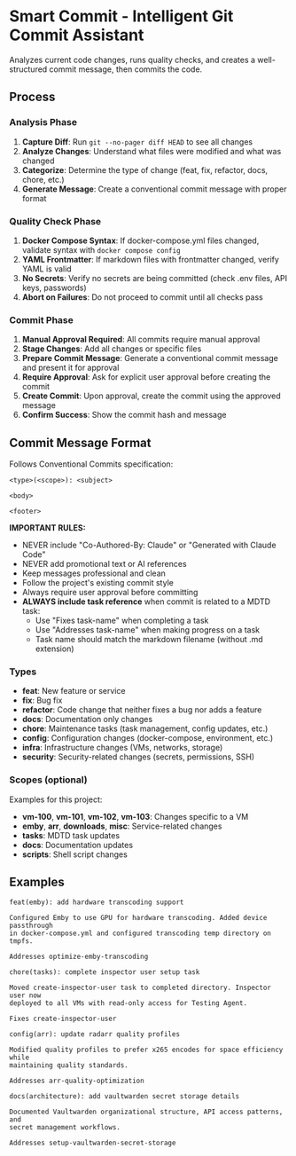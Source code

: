 # Smart Commit - Intelligent Git Commit Assistant

Analyzes current code changes, runs quality checks, and creates a well-structured commit message, then commits the code.

## Process

### Analysis Phase
1. **Capture Diff**: Run `git --no-pager diff HEAD` to see all changes
2. **Analyze Changes**: Understand what files were modified and what was changed
3. **Categorize**: Determine the type of change (feat, fix, refactor, docs, chore, etc.)
4. **Generate Message**: Create a conventional commit message with proper format

### Quality Check Phase
1. **Docker Compose Syntax**: If docker-compose.yml files changed, validate syntax with `docker compose config`
2. **YAML Frontmatter**: If markdown files with frontmatter changed, verify YAML is valid
3. **No Secrets**: Verify no secrets are being committed (check .env files, API keys, passwords)
4. **Abort on Failures**: Do not proceed to commit until all checks pass

### Commit Phase
1. **Manual Approval Required**: All commits require manual approval
2. **Stage Changes**: Add all changes or specific files
3. **Prepare Commit Message**: Generate a conventional commit message and present it for approval
4. **Require Approval**: Ask for explicit user approval before creating the commit
5. **Create Commit**: Upon approval, create the commit using the approved message
6. **Confirm Success**: Show the commit hash and message

## Commit Message Format

Follows Conventional Commits specification:
```
<type>(<scope>): <subject>

<body>

<footer>
```

**IMPORTANT RULES:**
- NEVER include "Co-Authored-By: Claude" or "Generated with Claude Code"
- NEVER add promotional text or AI references
- Keep messages professional and clean
- Follow the project's existing commit style
- Always require user approval before committing
- **ALWAYS include task reference** when commit is related to a MDTD task:
  - Use "Fixes task-name" when completing a task
  - Use "Addresses task-name" when making progress on a task
  - Task name should match the markdown filename (without .md extension)

### Types
- **feat**: New feature or service
- **fix**: Bug fix
- **refactor**: Code change that neither fixes a bug nor adds a feature
- **docs**: Documentation only changes
- **chore**: Maintenance tasks (task management, config updates, etc.)
- **config**: Configuration changes (docker-compose, environment, etc.)
- **infra**: Infrastructure changes (VMs, networks, storage)
- **security**: Security-related changes (secrets, permissions, SSH)

### Scopes (optional)
Examples for this project:
- **vm-100**, **vm-101**, **vm-102**, **vm-103**: Changes specific to a VM
- **emby**, **arr**, **downloads**, **misc**: Service-related changes
- **tasks**: MDTD task updates
- **docs**: Documentation updates
- **scripts**: Shell script changes

## Examples

```
feat(emby): add hardware transcoding support

Configured Emby to use GPU for hardware transcoding. Added device passthrough
in docker-compose.yml and configured transcoding temp directory on tmpfs.

Addresses optimize-emby-transcoding
```

```
chore(tasks): complete inspector user setup task

Moved create-inspector-user task to completed directory. Inspector user now
deployed to all VMs with read-only access for Testing Agent.

Fixes create-inspector-user
```

```
config(arr): update radarr quality profiles

Modified quality profiles to prefer x265 encodes for space efficiency while
maintaining quality standards.

Addresses arr-quality-optimization
```

```
docs(architecture): add vaultwarden secret storage details

Documented Vaultwarden organizational structure, API access patterns, and
secret management workflows.

Addresses setup-vaultwarden-secret-storage
```

